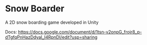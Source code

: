 # Snow Boarder

A 2D snow boarding game developed in Unity

Docs: https://docs.google.com/document/d/1tsn-v2onpG_frojr8_p-dTgfqPnHazDdyaI_I4RpnDI/edit?usp=sharing
